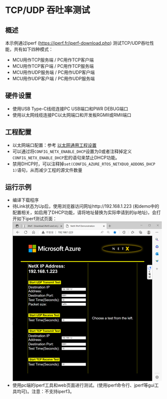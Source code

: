 # TCP/UDP 吞吐率测试

## 概述

本示例通过iperf (https://iperf.fr/iperf-download.php) 测试TCP/UDP吞吐性能，共有如下四种模式：

- MCU用作TCP服务端 / PC用作TCP客户端
- MCU用作TCP客户端 / PC用作TCP服务端
- MCU用作UDP服务端 / PC用作UDP客户端
- MCU用作UDP客户端 / PC用作UDP服务端

## 硬件设置

* 使用USB Type-C线缆连接PC USB端口和PWR DEBUG端口
* 使用以太网线缆连接PC以太网端口和开发板RGMII或RMII端口

## 工程配置
- 以太网端口配置：参考 [以太网通用工程设置](../../../../lwip/doc/Ethernet_Common_Project_Settings_zh.md)
- 可以通过将`CONFIG_NETX_ENABLE_DHCP`设置为0或者注释掉定义`CONFIG_NETX_ENABLE_DHCP`宏的语句来禁止DHCP功能。
- 禁用DHCP时，可以注释掉`set(CONFIG_AZURE_RTOS_NETXDUO_ADDONS_DHCP 1)`语句，从而减少工程的源文件数量

## 运行示例

* 编译下载程序
* 待Link状态为Up后，使用浏览器访问网址http://192.168.1.223 (和demo中的配置相关，如启用了DHCP功能，请将地址替换为实际申请到的ip地址)，会打开如下iperf测试页面：
![Netx Iperf Web Page](doc/netx_iperf_web.png)
* 使用pc端的iperf工具和web页面进行测试。(使用iperf命令行、jperf等gui工具均可)。注意：不支持iperf3。
